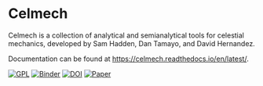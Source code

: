 # Celmech

Celmech is a collection of analytical and semianalytical tools for celestial mechanics, developed by Sam Hadden, Dan Tamayo, and David Hernandez.

Documentation can be found at https://celmech.readthedocs.io/en/latest/.

[![GPL](https://img.shields.io/badge/license-GPL-green.svg?style=flat)](https://github.com/shadden/celmech/blob/main/LICENSE)
[![Binder](http://mybinder.org/badge.svg)](https://beta.mybinder.org/v2/gh/shadden/celmech/master)
[![DOI](https://zenodo.org/badge/85832048.svg)](https://zenodo.org/badge/latestdoi/85832048)
[![Paper](https://img.shields.io/badge/arXiv-2205.10385-green.svg?style=flat)](https://arxiv.org/abs/2205.10385)
